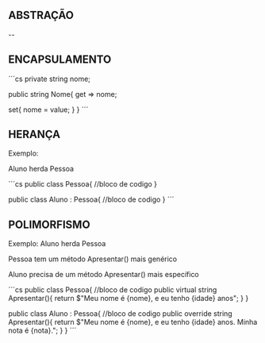 ## ABSTRAÇÃO

--


## ENCAPSULAMENTO

´´´cs
private string nome;

public string Nome{
  get => nome;

  set{
    nome = value;
  }
}
´´´


## HERANÇA

Exemplo:

Aluno herda Pessoa

´´´cs
public class Pessoa{
  //bloco de codigo
}

public class Aluno : Pessoa{
  //bloco de codigo
}
´´´


## POLIMORFISMO

Exemplo:
Aluno herda Pessoa

Pessoa tem um método Apresentar() mais genérico

Aluno precisa de um método Apresentar() mais específico

´´´cs
public class Pessoa{
  //bloco de codigo
  public virtual string Apresentar(){
    return $"Meu nome é {nome}, e eu tenho {idade} anos";
  }
}

public class Aluno : Pessoa{
  //bloco de codigo
  public override string Apresentar(){
    return $"Meu nome é {nome}, e eu tenho {idade} anos. Minha nota é {nota}.";
  }
}
´´´
